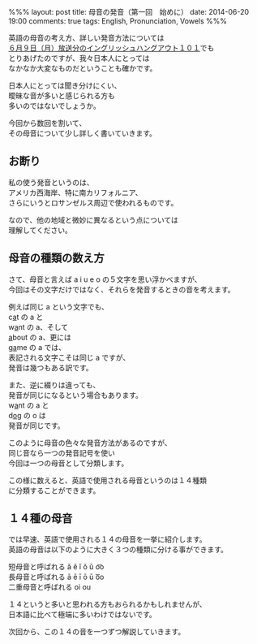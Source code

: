 %%%
layout: post
title: 母音の発音（第一回　始めに）
date: 2014-06-20 19:00
comments: true
tags: English, Pronunciation, Vowels
%%%

英語の母音の考え方、詳しい発音方法については<br />
<a href="/2014/06/11/english-hangout-101-2-portmortem/">６月９日（月）放送分のイングリッシュハングアウト１０１</a>でも<br />
とりあげたのですが、我々日本人にとっては<br />
なかなか大変なものだということも確かです。

日本人にとっては聞き分けにくい、<br />
曖昧な音が多いと感じられる方も<br />
多いのではないでしょうか。

今回から数回を割いて、<br />
その母音について少し詳しく書いていきます。

お断り
-----

私の使う発音というのは、<br />
アメリカ西海岸、特に南カリフォルニア、<br />
さらにいうとロサンゼルス周辺で使われるものです。

なので、他の地域と微妙に異なるという点については<br />
理解してください。

母音の種類の数え方
-----

さて、母音と言えば a i u e o の５文字を思い浮かべますが、<br />
今回はその文字だけではなく、それらを発音するときの音を考えます。

例えば同じ a という文字でも、<br />
c<u>a</u>t の a と<br />
w<u>a</u>nt の a、そして<br />
<u>a</u>bout の a、更には<br />
g<u>a</u>me の a では、<br />
表記される文字こそは同じ a ですが、<br />
発音は幾つもある訳です。

また、逆に綴りは違っても、<br />
発音が同じになるという場合もあります。<br />
w<u>a</u>nt の a と<br />
d<u>o</u>g の o は<br />
発音が同じです。

このように母音の色々な発音方法があるのですが、<br />
同じ音なら一つの発音記号を使い<br />
今回は一つの母音として分類します。

この様に数えると、英語で使用される母音というのは１４種類<br />
に分類することができます。

１４種の母音
-----

では早速、英語で使用される１４の母音を一挙に紹介します。<br />
英語の母音は以下のように大きく３つの種類に分ける事ができます。

短母音と呼ばれる &#259; &#277; &#301; &#335; &#365; o&#861;o<br />
長母音と呼ばれる &#257; &#275; &#299; &#333; &#363; o&#862;o<br />
二重母音と呼ばれる oi ou

１４というと多いと思われる方もおられるかもしれませんが、<br />
日本語に比べて極端に多いわけではないです。

次回から、この１４の音を一つずつ解説していきます。